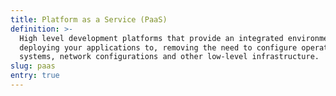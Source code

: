 ```yaml
---
title: Platform as a Service (PaaS)
definition: >-
  High level development platforms that provide an integrated environment for
  deploying your applications to, removing the need to configure operating
  systems, network configurations and other low-level infrastructure.
slug: paas
entry: true
---
```


